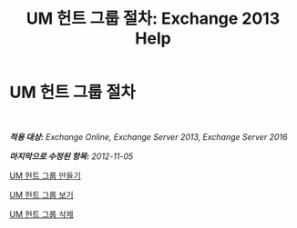 ﻿---
title: 'UM 헌트 그룹 절차: Exchange 2013 Help'
TOCTitle: UM 헌트 그룹 절차
ms:assetid: 4251c24a-9616-4923-92da-ed783aa8d802
ms:mtpsurl: https://technet.microsoft.com/ko-kr/library/JJ851063(v=EXCHG.150)
ms:contentKeyID: 50555979
ms.date: 05/22/2018
mtps_version: v=EXCHG.150
ms.translationtype: MT
---

# UM 헌트 그룹 절차

 

_**적용 대상:** Exchange Online, Exchange Server 2013, Exchange Server 2016_

_**마지막으로 수정된 항목:** 2012-11-05_

[UM 헌트 그룹 만들기](create-a-um-hunt-group-exchange-2013-help.md)

[UM 헌트 그룹 보기](view-a-um-hunt-group-exchange-2013-help.md)

[UM 헌트 그룹 삭제](delete-a-um-hunt-group-exchange-2013-help.md)

